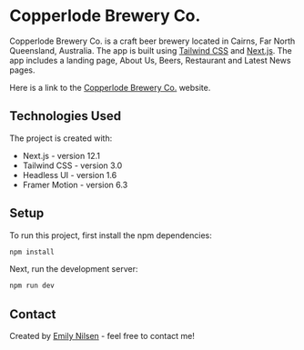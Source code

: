 # Copperlode Brewery Co.

Copperlode Brewery Co. is a craft beer brewery located in Cairns, Far North Queensland, Australia. The app is built using [Tailwind CSS](https://tailwindcss.com) and [Next.js](https://nextjs.org). The app includes a landing page, About Us, Beers, Restaurant and Latest News pages.

Here is a link to the [Copperlode Brewery Co.](https://copperlodebrewery.com) website.

## Technologies Used

The project is created with:

- Next.js - version 12.1
- Tailwind CSS - version 3.0
- Headless UI - version 1.6
- Framer Motion - version 6.3

## Setup

To run this project, first install the npm dependencies:

```bash
npm install
```

Next, run the development server:

```bash
npm run dev
```

## Contact

Created by [Emily Nilsen](https://emilynilsen.com) - feel free to contact me!
